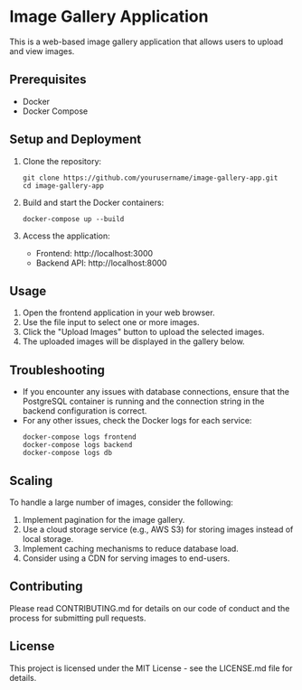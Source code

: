 # Image Gallery Application

This is a web-based image gallery application that allows users to upload and view images.

## Prerequisites

- Docker
- Docker Compose

## Setup and Deployment

1. Clone the repository:
   ```
   git clone https://github.com/yourusername/image-gallery-app.git
   cd image-gallery-app
   ```

2. Build and start the Docker containers:
   ```
   docker-compose up --build
   ```

3. Access the application:
   - Frontend: http://localhost:3000
   - Backend API: http://localhost:8000

## Usage

1. Open the frontend application in your web browser.
2. Use the file input to select one or more images.
3. Click the "Upload Images" button to upload the selected images.
4. The uploaded images will be displayed in the gallery below.

## Troubleshooting

- If you encounter any issues with database connections, ensure that the PostgreSQL container is running and the connection string in the backend configuration is correct.
- For any other issues, check the Docker logs for each service:
  ```
  docker-compose logs frontend
  docker-compose logs backend
  docker-compose logs db
  ```

## Scaling

To handle a large number of images, consider the following:

1. Implement pagination for the image gallery.
2. Use a cloud storage service (e.g., AWS S3) for storing images instead of local storage.
3. Implement caching mechanisms to reduce database load.
4. Consider using a CDN for serving images to end-users.

## Contributing

Please read CONTRIBUTING.md for details on our code of conduct and the process for submitting pull requests.

## License

This project is licensed under the MIT License - see the LICENSE.md file for details.